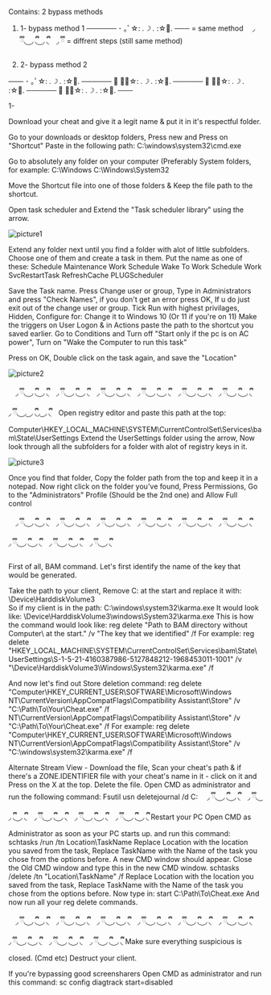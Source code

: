 Contains: 2 bypass methods

1. 1- bypass method 1       ────── ･ ｡ﾟ☆: *.☽ .* :☆ﾟ. ─── = same method ⠀ ◞  ྀི◟ ͜  ◞ ྀི◟  ͜  ◞ ྀི◟⠀ ◞  ྀི = diffrent steps (still same method)

2. 2- bypass method 2

─── ･ ｡ﾟ☆: *.☽ .* :☆ﾟ. ────── ･ ｡ﾟ☆: *.☽ .* :☆ﾟ. ────── ･ ｡ﾟ☆: *.☽ .* :☆ﾟ. ────── ･ ｡ﾟ☆: *.☽ .* :☆ﾟ. ───

1- 

Download your cheat and give it a legit name & put it in it's respectful folder. 


Go to your downloads or desktop folders, Press new and Press on "Shortcut" 
Paste in the following path:
C:\windows\system32\cmd.exe


Go to absolutely any folder on your computer (Preferably System folders, for example:
C:\Windows
C:\Windows\System32

Move the Shortcut file into one of those folders & Keep the file path to the shortcut. 

Open task scheduler and Extend the "Task scheduler library" using the arrow.





![picture1](https://github.com/user-attachments/assets/1ac1bea1-55f1-473e-b1f7-0dd4a88004b0)



Extend any folder next until you find a folder with alot of little subfolders.
Choose one of them and create a task in them.
Put the name as one of these:
Schedule Maintenance Work
Schedule Wake To Work
Schedule Work
SvcRestartTask
RefreshCache
PLUGScheduler

Save the Task name.
Press Change user or group, Type in Administrators and press "Check Names", if you don't get an error press OK, If u do just exit out of the change user or group. 
Tick Run with highest privilages, Hidden, Configure for: Change it to Windows 10 (Or 11 if you're on 11) 
Make the triggers on User Logon & in Actions paste the path to the shortcut you saved earlier. 
Go to Conditions and Turn off "Start only if the pc is on AC power", Turn on "Wake the Computer to run this task" 

Press on OK, Double click on the task again, and save the "Location"





![picture2](https://github.com/user-attachments/assets/e76796d2-64f2-4c93-bf24-ccc6e22a908c)




⠀ ◞  ྀི◟ ͜  ◞ ྀི◟  ͜  ◞ ྀི◟⠀ ◞  ྀི◟ ͜  ◞ ྀི◟  ͜  ◞ ྀི◟⠀ ◞  ྀི◟ ͜  ◞ ྀི◟  ͜  ◞ ྀི◟⠀ ◞  ྀི◟ ͜  ◞ ྀི◟  ͜  ◞ ྀི◟⠀ ◞  ྀི◟ ͜  ◞ ྀི◟  ͜  ◞ ྀི◟⠀ ◞  ྀི◟ ͜  ◞ ྀི◟  ͜  ◞ ྀི◟⠀ ◞  ྀི◟ ͜  ◞  ͜ ◞ ྀི◟◞ ͜ ◞ ྀི◟⠀
Open registry editor and paste this path at the top:
Computer\HKEY_LOCAL_MACHINE\SYSTEM\CurrentControlSet\Services\bam\State\UserSettings
Extend the UserSettings folder using the arrow, Now look through all the subfolders for a folder with alot of registry keys in it.







![picture3](https://github.com/user-attachments/assets/bd126360-0533-43f1-9ff7-151ce8626435)










Once you find that folder, Copy the folder path from the top and keep it in a notepad. 
Now right click on the folder you've found, Press Permissions, Go to the "Administrators" Profile (Should be the 2nd one) and Allow Full control


⠀ ◞  ྀི◟ ͜  ◞ ྀི◟  ͜  ◞ ྀི◟⠀ ◞  ྀི◟ ͜  ◞ ྀི◟  ͜  ◞ ྀི◟⠀ ◞  ྀི◟ ͜  ◞ ྀི◟  ͜  ◞ ྀི◟⠀ ◞  ྀི◟ ͜  ◞ ྀི◟  ͜  ◞ ྀི◟⠀ ◞  ྀི◟ ͜  ◞ ྀི◟  ͜  ◞ ྀི◟⠀ ◞  ྀི◟ ͜  ◞ ྀི◟  ͜  ◞ ྀི◟⠀ ◞  ྀི◟ ͜  ◞ ྀི◟  ͜  ◞ ྀི◟⠀ ◞  ྀི◟ ͜  ◞ ྀི◟  ͜  ◞ ྀི◟⠀ ◞  ྀི◟ ͜  ◞ ྀི◟ 


First of all, BAM command. 
Let's first identify the name of the key that would be generated.

Take the path to your client, Remove C: at the start and replace it with: 
\Device\HarddiskVolume3\
So if my client is in the path:
C:\windows\system32\karma.exe
It would look like:
\Device\HarddiskVolume3\windows\System32\karma.exe
This is how the command would look like:
reg delete "Path to BAM directory without Computer\ at the start." /v "The key that we identified" /f 
For example: 
reg delete "HKEY_LOCAL_MACHINE\SYSTEM\CurrentControlSet\Services\bam\State\UserSettings\S-1-5-21-4160387986-5127848212-1968453011-1001" /v "\Device\HarddiskVolume3\Windows\System32\karma.exe" /f

And now let's find out Store deletion command:
reg delete "Computer\HKEY_CURRENT_USER\SOFTWARE\Microsoft\Windows NT\CurrentVersion\AppCompatFlags\Compatibility Assistant\Store" /v "C:\Path\To\Your\Cheat.exe" /f 
NT\CurrentVersion\AppCompatFlags\Compatibility Assistant\Store" /v "C:\Path\To\Your\Cheat.exe" /f 
For example: 
reg delete "Computer\HKEY_CURRENT_USER\SOFTWARE\Microsoft\Windows NT\CurrentVersion\AppCompatFlags\Compatibility Assistant\Store" /v "C:\windows\system32\karma.exe" /f



Alternate Stream View - Download the file, Scan your cheat's path & if there's a ZONE.IDENTIFIER file with your cheat's name in it - click on it and Press on the X at the top. Delete the file. 
Open CMD as administrator and run the following command:
Fsutil usn deletejournal /d C:
⠀ ◞  ྀི◟ ͜  ◞ ྀི◟  ͜  ◞ ྀི◟⠀ ◞  ྀི◟ ͜  ◞ ྀི◟  ͜  ◞ ྀི◟⠀ ◞  ྀི◟ ͜  ◞ ྀི◟  ͜  ◞ ྀི◟⠀ ◞  ྀི◟ ͜  ◞ ྀི◟  ͜  ◞ ྀི◟⠀ ◞  ྀི◟ ͜  ◞ ྀི◟  ͜  ◞ ྀི◟
Restart your PC
Open CMD as Administrator as soon as your PC starts up. 
and run this command: 
schtasks /run /tn Location\TaskName
Replace Location with the location you saved from the task, Replace TaskName with the Name of the task you chose from the options before. 
A new CMD window should appear.
Close the Old CMD window and type this in the new CMD window.
schtasks /delete /tn "Location\TaskName" /f
Replace Location with the location you saved from the task, Replace TaskName with the Name of the task you chose from the options before. 
Now type in: 
start C:\Path\To\Cheat.exe
And now run all your reg delete commands.




⠀ ◞  ྀི◟ ͜  ◞ ྀི◟  ͜  ◞ ྀི◟⠀ ◞  ྀི◟ ͜  ◞ ྀི◟  ͜  ◞ ྀི◟⠀ ◞  ྀི◟ ͜  ◞ ྀི◟  ͜  ◞ ྀི◟⠀ ◞  ྀི◟ ͜  ◞ ྀི◟  ͜  ◞ ྀི◟⠀ ◞  ྀི◟ ͜  ◞ ྀི◟  ͜  ◞ ྀི◟⠀ ◞  ྀི◟ ͜  ◞ ྀི◟  ͜  ◞ ྀི◟⠀ ◞  ྀི◟ ͜  ◞ ྀི◟  ͜  ◞ ྀི◟⠀ ◞  ྀི◟ ͜  ◞ ྀི◟  ͜  ◞ ྀི◟⠀ ◞  ྀི◟ ͜  ◞ ྀི◟  ͜  ◞ ྀི◟
Make sure everything suspicious is closed. (Cmd etc)
Destruct your client.

If you're bypassing good screensharers
Open CMD as administrator and run this command:
sc config diagtrack start=disabled
